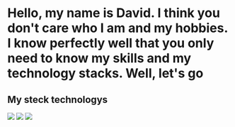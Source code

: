 # Hello, my name is David. I think you don't care who I am and my hobbies. I know perfectly well that you only need to know my skills and my technology stacks. Well, let's go
## My steck technologys
<img src="https://img.shields.io/badge/html-black?style=for-the-badge&logo=.html&logoColor=white" /> <img src="https://img.shields.io/badge/css-black?style=for-the-badge&logo=.NET&logoColor=yellow" /> <img src="https://img.shields.io/badge/base python-black?style=for-the-badge&logo=.NET&logoColor=yellow" />
